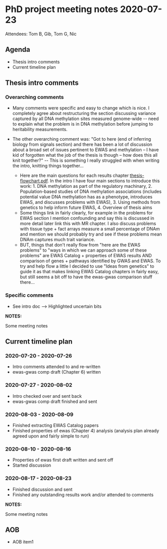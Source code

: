 # PhD project meeting notes 2020-07-23

Attendees: Tom B, Gib, Tom G, Nic

## Agenda

* Thesis intro comments
* Current timeline plan

## Thesis intro comments

### Overarching comments

* Many comments were specific and easy to change which is nice. I completely agree about restructuring the section discussing variance captured by all DNA methylation sites measured genome-wide -- need to explain what the problem is in DNA methylation before jumping to heritability measurements. 

* The other overarching comment was: "Got to here (end of inferring biology from signals section) and there has been a lot of discussion about a broad set of issues pertinent to EWAS and methylation – I have kid of forgotten what the job of the thesis is though – how does this all knit together?" -- This is something I really struggled with when writing the intro, knitting things together... 
	+ Here are the main questions for each results chapter [thesis-flowchart.pdf](thesis-flowchart.pdf). In the intro I have four main sections to introduce this work: 1. DNA methylation as part of the regulatory machinary, 2. Population-based studies of DNA methylation associations (includes potential value DNA methylation has as a phenotype, introduces EWAS, and discusses problems with EWAS), 3. Using methods from genetics to help inform future EWAS, 4. Overview of thesis aims 
	+ Some things link in fairly clearly, for example in the problems for EWAS section I mention confounding and say this is discussed in more detail later link this with MR chapter. I also discuss problems with tissue type + fact arrays measure a small percentage of DNAm and mention we should probably try and see if these problems mean DNAm captures much trait variance. 
	+ BUT, things that don't really flow from "here are the EWAS problems" to "ways in which we can approach some of these problems" are EWAS Catalog + properties of EWAS results AND comparison of genes + pathways identified by GWAS and EWAS. To try and help flow a little I decided to use "Ideas from genetics" to guide it as that makes linking EWAS Catalog chapters in fairly easy, but still seems a bit off to have the ewas-gwas comparison stuff there...

### Specific comments

* See intro doc --> Highlighted uncertain bits 

__NOTES:__

Some meeting notes

## Current timeline plan

### 2020-07-20 - 2020-07-26

* Intro comments attended to and re-written 
* ewas-gwas comp draft (Chapter 6) written 

### 2020-07-27 - 2020-08-02

* Intro checked over and sent back
* ewas-gwas comp draft finished and sent

### 2020-08-03 - 2020-08-09

* Finished extracting EWAS Catalog papers
* Finished properties of ewas (Chapter 4) analysis (analysis plan already agreed upon and fairly simple to run)

### 2020-08-10 - 2020-08-16

* Properties of ewas first draft written and sent off
* Started discussion

### 2020-08-17 - 2020-08-23

* Finished discussion and sent 
* Finished any outstanding results work and/or attended to comments

__NOTES:__

Some meeting notes

## AOB

* AOB item1